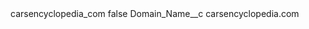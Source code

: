<?xml version="1.0" encoding="UTF-8"?>
<CustomMetadata xmlns="http://soap.sforce.com/2006/04/metadata" xmlns:xsi="http://www.w3.org/2001/XMLSchema-instance" xmlns:xsd="http://www.w3.org/2001/XMLSchema">
    <label>carsencyclopedia_com</label>
    <protected>false</protected>
    <values>
        <field>Domain_Name__c</field>
        <value xsi:type="xsd:string">carsencyclopedia.com</value>
    </values>
</CustomMetadata>
